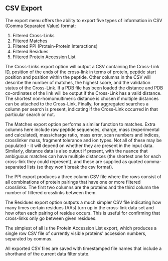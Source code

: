 ## CSV Export ##

The export menu offers the ability to export five types of information in CSV (Comma Separated Value) format:

1. Filtered Cross-Links
1. Filtered Matches
1. Filtered PPI (Protein-Protein Interactions)
1. Filtered Residues
2. Filtered Protein Accession List

The Cross-Links export option will output a CSV containing the Cross-Link ID, position of the ends of the cross-link in terms of protein, peptide start position and position within the peptide. Other columns in the CSV will describe the number of matches, the highest score, and the validation status of the Cross-Link. If a PDB file has been loaded the distance and PDB co-ordinates of the link will be output if the Cross-Link has a valid distance. The shortest non-homomultimeric distance is chosen if multiple distances can be attached to the Cross-Link. Finally, for aggregated searches a column per search is present, indicating if the Cross-Link occurred in that particular search or not.

The Matches export option performs a similar function to matches. Extra columns here include raw peptide sequences, charge, mass (experimental and calculated), mass/charge ratio, mass error, scan numbers and indices, crosslinker mass, fragment tolerance and ion types. Not all of these may be populated - it will depend on whether they are present in the input data. Similarly, distance data is also output if present, with the nuance that ambiguous matches can have multiple distances (the shortest one for each cross-link they could represent), and these are supplied as quoted comma-separated lists (so they won't break the csv format).

The PPI export produces a three column CSV file where the rows consist of all combinations of protein pairings that have one or more filtered crosslinks. The first two columns are the proteins and the third column the number of filtered crosslinks between them.

The Residues export option outputs a much simpler CSV file indicating how many times certain residues (AAs) turn up in the cross-link data set and how often each pairing of residue occurs. This is useful for confirming that cross-links only go between given residues.

The simplest of all is the Protein Accession List export, which produces a single row CSV file of currently visible proteins' accession numbers, separated by commas.

All exported CSV files are saved with timestamped file names that include a shorthand of the current data filter state.